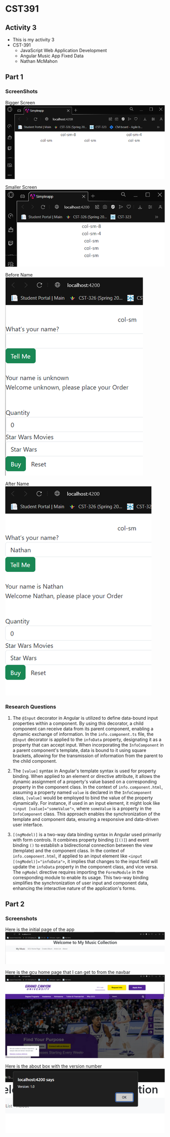 # CST391

## Activity 3
- This is my activity 3
- CST-391
     - JavaScript Web Application Development
     - Angular Music App Fixed Data
     - Nathan McMahon

## Part 1
### ScreenShots
Bigger Screen
![biggerScreen](biggerScreen.png)

Smaller Screen
![smallerScreen](smallerScreen.png)

Before Name
![beforeName](beforeName.png)

After Name
![afterName](afterName.png)

### Research Questions

1. The `@Input` decorator in Angular is utilized to define data-bound input properties within a component. By using this decorator, a child component can receive data from its parent component, enabling a dynamic exchange of information. In the `info.component.ts` file, the `@Input` decorator is applied to the `infoData` property, designating it as a property that can accept input. When incorporating the `InfoComponent` in a parent component's template, data is bound to it using square brackets, allowing for the transmission of information from the parent to the child component.

2. The `[value]` syntax in Angular's template syntax is used for property binding. When applied to an element or directive attribute, it allows the dynamic assignment of a property's value based on a corresponding property in the component class. In the context of `info.component.html`, assuming a property named `value` is declared in the `InfoComponent` class, `[value]` would be employed to bind the value of the property dynamically. For instance, if used in an input element, it might look like `<input [value]="someValue">`, where `someValue` is a property in the `InfoComponent` class. This approach enables the synchronization of the template and component data, ensuring a responsive and data-driven user interface.
3. `[(ngModel)]` is a two-way data binding syntax in Angular used primarily with form controls. It combines property binding (`[()]`) and event binding `()` to establish a bidirectional connection between the view (template) and the component class. In the context of `info.component.html`, if applied to an input element like `<input [(ngModel)]="infoData">`, it implies that changes to the input field will update the `infoData` property in the component class, and vice versa. The `ngModel` directive requires importing the `FormsModule` in the corresponding module to enable its usage. This two-way binding simplifies the synchronization of user input and component data, enhancing the interactive nature of the application's forms.

## Part 2

### Screenshots
Here is the initial page of the app
![initialPage](initialPage.png)

Here is the gcu home page that I can get to from the navbar
![gcuHomePage](gcuHomePage.png)

Here is the about box with the version number
![aboutBox](aboutBox.png)
